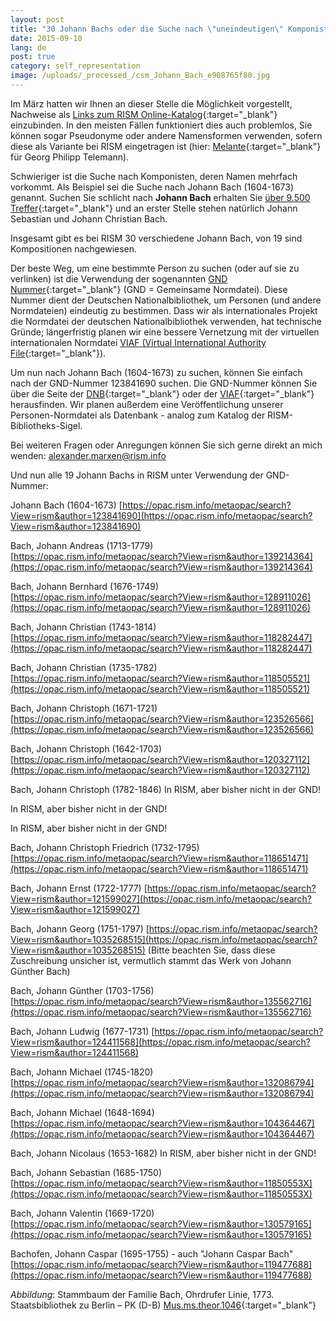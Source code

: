 ```yaml
---
layout: post
title: "30 Johann Bachs oder die Suche nach \"uneindeutigen\" Komponisten"
date: 2015-09-10
lang: de
post: true
category: self_representation
image: /uploads/_processed_/csm_Johann_Bach_e908765f80.jpg
---
```



Im März hatten wir Ihnen an dieser Stelle die Möglichkeit vorgestellt, Nachweise als [Links zum RISM Online-Katalog](/self_representation/2015/03/26/how-can-you-link-to-rism-searches.html){:target="_blank"} einzubinden. In den meisten Fällen funktioniert dies auch problemlos, Sie können sogar Pseudonyme oder andere Namensformen verwenden, sofern diese als Variante bei RISM eingetragen ist (hier: [Melante](https://opac.rism.info/metaopac/search?View=rism&author=Melante){:target="_blank"} für Georg Philipp Telemann).

Schwieriger ist die Suche nach Komponisten, deren Namen mehrfach vorkommt.
Als Beispiel sei die Suche nach Johann Bach (1604-1673) genannt. Suchen Sie schlicht nach **Johann Bach** erhalten Sie [über 9.500 Treffer](https://opac.rism.info/metaopac/search?View=rism&author=Johann+Bach){:target="_blank"} und an erster Stelle stehen natürlich Johann Sebastian und Johann Christian Bach.

Insgesamt gibt es bei RISM 30 verschiedene Johann Bach, von 19 sind Kompositionen nachgewiesen.

Der beste Weg, um eine bestimmte Person zu suchen (oder auf sie zu verlinken) ist die Verwendung der sogenannten [GND Nummer](http://www.dnb.de/EN/Standardisierung/GND/gnd.html){:target="_blank"} (GND = Gemeinsame Normdatei). Diese Nummer dient der Deutschen Nationalbibliothek, um Personen (und andere Normdateien) eindeutig zu bestimmen. Dass wir als internationales Projekt die Normdatei der deutschen Nationalbibliothek verwenden, hat technische Gründe; längerfristig planen wir eine bessere Vernetzung mit der virtuellen internationalen Normdatei [VIAF (Virtual International Authority File](http://viaf.org/){:target="_blank"}).

Um nun nach Johann Bach (1604-1673) zu suchen, können Sie einfach nach der GND-Nummer 123841690 suchen. Die GND-Nummer können Sie über die Seite der [DNB](https://portal.dnb.de/opac.htm?method=showOptions#top){:target="_blank"} oder der [VIAF](http://viaf.org/){:target="_blank"} herausfinden. Wir planen außerdem eine Veröffentlichung unserer Personen-Normdatei als Datenbank - analog zum Katalog der RISM-Bibliotheks-Sigel.

Bei weiteren Fragen oder Anregungen können Sie sich gerne direkt an mich wenden: [alexander.marxen@rism.info](mailto:alexander.marxen@rism.info "Opens window for sending email")

Und nun alle 19 Johann Bachs in RISM unter Verwendung der GND-Nummer:

Johann Bach (1604-1673)
[https://opac.rism.info/metaopac/search?View=rism&author=123841690](https://opac.rism.info/metaopac/search?View=rism&author=123841690)

Bach, Johann Andreas (1713-1779)
[https://opac.rism.info/metaopac/search?View=rism&author=139214364](https://opac.rism.info/metaopac/search?View=rism&author=139214364)

Bach, Johann Bernhard (1676-1749)
[https://opac.rism.info/metaopac/search?View=rism&author=128911026](https://opac.rism.info/metaopac/search?View=rism&author=128911026)

Bach, Johann Christian (1743-1814)
[https://opac.rism.info/metaopac/search?View=rism&author=118282447](https://opac.rism.info/metaopac/search?View=rism&author=118282447)

Bach, Johann Christian (1735-1782)
[https://opac.rism.info/metaopac/search?View=rism&author=118505521](https://opac.rism.info/metaopac/search?View=rism&author=118505521)

Bach, Johann Christoph (1671-1721)
[https://opac.rism.info/metaopac/search?View=rism&author=123526566](https://opac.rism.info/metaopac/search?View=rism&author=123526566)

Bach, Johann Christoph (1642-1703)
[https://opac.rism.info/metaopac/search?View=rism&author=120327112](https://opac.rism.info/metaopac/search?View=rism&author=120327112)

Bach, Johann Christoph (1782-1846)
In RISM, aber bisher nicht in der GND!

In RISM, aber bisher nicht in der GND!

In RISM, aber bisher nicht in der GND!

Bach, Johann Christoph Friedrich (1732-1795)
[https://opac.rism.info/metaopac/search?View=rism&author=118651471](https://opac.rism.info/metaopac/search?View=rism&author=118651471)

Bach, Johann Ernst (1722-1777)
[https://opac.rism.info/metaopac/search?View=rism&author=121599027](https://opac.rism.info/metaopac/search?View=rism&author=121599027)

Bach, Johann Georg (1751-1797)
[https://opac.rism.info/metaopac/search?View=rism&author=1035268515](https://opac.rism.info/metaopac/search?View=rism&author=1035268515)
(Bitte beachten Sie, dass diese Zuschreibung unsicher ist, vermutlich stammt das Werk von Johann Günther Bach)

Bach, Johann Günther (1703-1756)
[https://opac.rism.info/metaopac/search?View=rism&author=135562716](https://opac.rism.info/metaopac/search?View=rism&author=135562716)

Bach, Johann Ludwig (1677-1731)
[https://opac.rism.info/metaopac/search?View=rism&author=124411568](https://opac.rism.info/metaopac/search?View=rism&author=124411568)

Bach, Johann Michael (1745-1820)
[https://opac.rism.info/metaopac/search?View=rism&author=132086794](https://opac.rism.info/metaopac/search?View=rism&author=132086794)

Bach, Johann Michael (1648-1694)
[https://opac.rism.info/metaopac/search?View=rism&author=104364467](https://opac.rism.info/metaopac/search?View=rism&author=104364467)

Bach, Johann Nicolaus (1653-1682)
In RISM, aber bisher nicht in der GND!

Bach, Johann Sebastian (1685-1750)
[https://opac.rism.info/metaopac/search?View=rism&author=11850553X](https://opac.rism.info/metaopac/search?View=rism&author=11850553X)

Bach, Johann Valentin (1669-1720)
[https://opac.rism.info/metaopac/search?View=rism&author=130579165](https://opac.rism.info/metaopac/search?View=rism&author=130579165)

Bachofen, Johann Caspar (1695-1755) - auch "Johann Caspar Bach"
[https://opac.rism.info/metaopac/search?View=rism&author=119477688](https://opac.rism.info/metaopac/search?View=rism&author=119477688)

_Abbildung_: Stammbaum der Familie Bach, Ohrdrufer Linie, 1773. Staatsbibliothek zu Berlin – PK (D-B) [Mus.ms.theor.1046](http://digital.staatsbibliothek-berlin.de/werkansicht/?PPN=PPN629531420){:target="_blank"}







<script type="text/javascript">var switchTo5x=true;</script><script type="text/javascript" src="http://w.sharethis.com/button/buttons.js"></script><script type="text/javascript">stLight.options({publisher: "9b601438-1ce1-49d8-bfd7-9cff5df54c17", doNotHash: false, doNotCopy: false, hashAddressBar: false});</script>